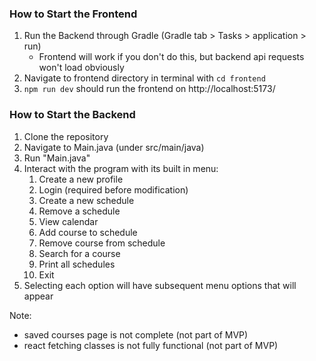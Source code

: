 ### How to Start the Frontend
1. Run the Backend through Gradle (Gradle tab > Tasks > application > run)
   - Frontend will work if you don't do this, but backend api requests won't load obviously
2. Navigate to frontend directory in terminal with `cd frontend`
3. `npm run dev` should run the frontend on http://localhost:5173/

### How to Start the Backend
1. Clone the repository 
2. Navigate to Main.java (under src/main/java)
4. Run "Main.java"
5. Interact with the program with its built in menu:
   1. Create a new profile
   2. Login (required before modification)
   3. Create a new schedule
   4. Remove a schedule
   5. View calendar
   6. Add course to schedule
   7. Remove course from schedule
   8. Search for a course
   9. Print all schedules
   10. Exit
6. Selecting each option will have subsequent menu options that will appear

Note: 
- saved courses page is not complete (not part of MVP)
- react fetching classes is not fully functional (not part of MVP)
